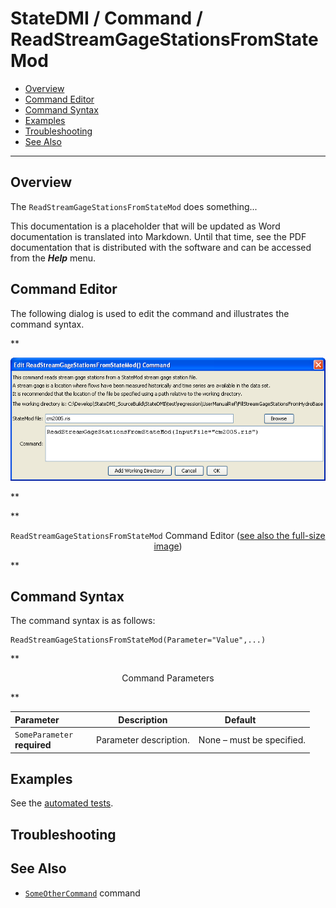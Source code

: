 # StateDMI / Command / ReadStreamGageStationsFromStateMod #

* [Overview](#overview)
* [Command Editor](#command-editor)
* [Command Syntax](#command-syntax)
* [Examples](#examples)
* [Troubleshooting](#troubleshooting)
* [See Also](#see-also)

-------------------------

## Overview ##

The `ReadStreamGageStationsFromStateMod` does something...

This documentation is a placeholder that will be updated as Word documentation is translated into Markdown.
Until that time, see the PDF documentation that is distributed with the software and can be accessed
from the ***Help*** menu.

## Command Editor ##

The following dialog is used to edit the command and illustrates the command syntax.

**<p style="text-align: center;">
![ReadStreamGageStationsFromStateMod](ReadStreamGageStationsFromStateMod.png)
</p>**

**<p style="text-align: center;">
`ReadStreamGageStationsFromStateMod` Command Editor (<a href="../ReadStreamGageStationsFromStateMod.png">see also the full-size image</a>)
</p>**

## Command Syntax ##

The command syntax is as follows:

```text
ReadStreamGageStationsFromStateMod(Parameter="Value",...)
```
**<p style="text-align: center;">
Command Parameters
</p>**

| **Parameter**&nbsp;&nbsp;&nbsp;&nbsp;&nbsp;&nbsp;&nbsp;&nbsp;&nbsp;&nbsp;&nbsp;&nbsp; | **Description** | **Default**&nbsp;&nbsp;&nbsp;&nbsp;&nbsp;&nbsp;&nbsp;&nbsp;&nbsp;&nbsp; |
| --------------|-----------------|----------------- |
|`SomeParameter`<br>**required**|Parameter description.|None – must be specified.|

## Examples ##

See the [automated tests](https://github.com/OpenCDSS/cdss-app-statedmi-test/tree/master/test/regression/commands/ReadStreamGageStationsFromStateMod).

## Troubleshooting ##

## See Also ##

* [`SomeOtherCommand`](../SomeOtherCommand/SomeOtherCommand) command
